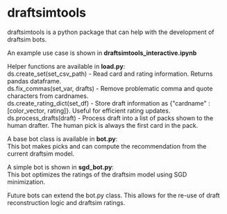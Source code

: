 # draftsimtools
draftsimtools is a python package that can help with the development of draftsim bots. 

An example use case is shown in <b>draftsimtools_interactive.ipynb</b>

Helper functions are available in <b>load.py</b>:  
  ds.create_set(set_csv_path) - Read card and rating information. Returns pandas dataframe.  
  ds.fix_commas(set_var, drafts) - Remove problematic comma and quote characters from cardnames.  
  ds.create_rating_dict(set_df) - Store draft information as {"cardname" : [color_vector, rating]}. Useful for efficient rating updates.  
  ds.process_drafts(draft) - Process draft into a list of packs shown to the human drafter. The human pick is always the first card in the pack.  

A base bot class is available in <b>bot.py</b>:  
This bot makes picks and can compute the recommendation from the current draftsim model.  

A simple bot is shown in <b>sgd_bot.py</b>:  
This bot optimizes the ratings of the draftsim model using SGD minimization.  

Future bots can extend the bot.py class. This allows for the re-use of draft reconstruction logic and draftsim ratings.  
